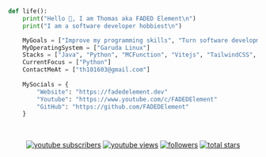 ```python

def life():
    print("Hello 👋, I am Thomas aka FADED Element\n")
    print("I am a software developer hobbiest\n")

    MyGoals = ["Improve my programming skills", "Turn software development into a career not just a hobby"]
    MyOperatingSystem = ["Garuda Linux"]
    Stacks = ["Java", "Python", "MCFunction", "Vitejs", "TailwindCSS", "Reactjs"]
    CurrentFocus = ["Python"]
    ContactMeAt = ["th101603@gmail.com"]
    
    MySocials = {
        "Website": "https://fadedelement.dev"
        "Youtube": "https://www.youtube.com/c/FADEDElement"
        "GitHub": "https://github.com/FADEDElement"
    }
    
```

<br>

<div align="center">
    <a href="https://www.youtube.com/c/FADEDElement?sub_confirmation=1">
        <img alt="youtube subscribers" title="Subscribe to my YouTube channel" src="https://custom-icon-badges.demolab.com/youtube/channel/subscribers/UCIlU7rT2yf3eTxebAjR69KQ?color=ff0000&label=SUBSCRIBE&logo=video&logoColor=white&style=flat&labelColor=9e0202" /></a> 
    <a href="https://www.youtube.com/c/FADEDElement">
        <img alt="youtube views" title="YouTube views" src="https://custom-icon-badges.demolab.com/youtube/channel/views/UCIlU7rT2yf3eTxebAjR69KQ?color=00b5d1&logo=eye&logoColor=white&style=flat&labelColor=02899e" /></a> 
    <a href="https://github.com/FADEDElement?tab=followers">
        <img alt="followers" title="Follow me on Github" src="https://custom-icon-badges.demolab.com/github/followers/FADEDElement?color=0cba00&labelColor=097a01&style=flat&logo=person-add&label=Follow&logoColor=white" /></a>
    <a href="https://github.com/FADEDElement?tab=repositories&sort=stargazers">
        <img alt="total stars" title="Total stars on GitHub" src="https://custom-icon-badges.demolab.com/github/stars/FADEDElement?color=ff9500&style=flat&labelColor=cc7700&logo=star" />
    </a>
</div>

<br>

<!-- <div align="center"> <img src="https://github-readme-stats.vercel.app/api?username=fadedelement&show_icons=true&theme=react" alt="fadedelement" />
